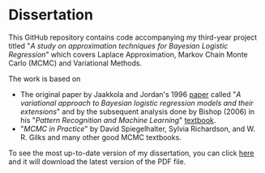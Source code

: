 # Dissertation
This GitHub repository contains code accompanying my third-year project titled
"_A study on approximation techniques for Bayesian Logistic Regression_" which 
covers Laplace Approximation, Markov Chain Monte Carlo (MCMC) and Variational 
Methods. 

The work is based on 
* The original paper by Jaakkola and Jordan's 1996 
[paper](https://pdfs.semanticscholar.org/e407/ea7fda6d152d2186f4b5e27aa04ec2d32dcd.pdf)
called "_A variational approach to Bayesian logistic regression models and 
their extensions_" and by the subsequent analysis done by Bishop (2006) in his 
"_Pattern Recognition and Machine Learning_" 
[textbook](http://users.isr.ist.utl.pt/~wurmd/Livros/school/Bishop%20-%20Pattern%20Recognition%20And%20Machine%20Learning%20-%20Springer%20%202006.pdf).
*  "_MCMC in Practice_" by David Spiegelhalter, Sylvia Richardson, and 
W. R. Gilks and many other good MCMC textbooks.

To see the most up-to-date version of my dissertation, you can click 
[here](https://www.overleaf.com/project/5c50a2a1584d9620ef2e6c02/output/output.pdf?compileGroup=standard&clsiserverid=clsi-pre-emp-r00h&popupDownload=true)
and it will download the latest version of the PDF file.